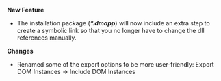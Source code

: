**New Feature**
- The installation package (***\*.dmapp***) will now include an extra step to create a symbolic link so that you no longer have to change the dll references manually.

**Changes**
- Renamed some of the export options to be more user-friendly: Export DOM Instances -> Include DOM Instances